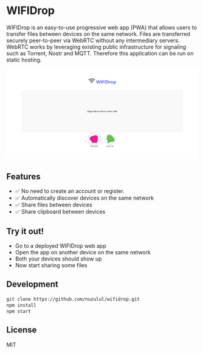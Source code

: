 # WIFIDrop

WIFIDrop is an easy-to-use progressive web app (PWA) that allows users to transfer files between devices on the same network. Files are transferred securely peer-to-peer via WebRTC without any intermediary servers. WebRTC works by leveraging existing public infrastructure for signaling such as Torrent, Nostr and MQTT. Therefore this application can be run on static hosting.

![WIFIDrop](screenshot.jpeg)

## Features

* ✅ No need to create an account or register.
* ✅ Automatically discover devices on the same network
* ✅ Share files between devices
* ✅ Share clipboard between devices

## Try it out!

* Go to a deployed WIFIDrop web app
* Open the app on another device on the same network
* Both your devices should show up
* Now start sharing some files

## Development

```
git clone https://github.com/nuzulul/wifidrop.git
npm install
npm start
```

## License

MIT

